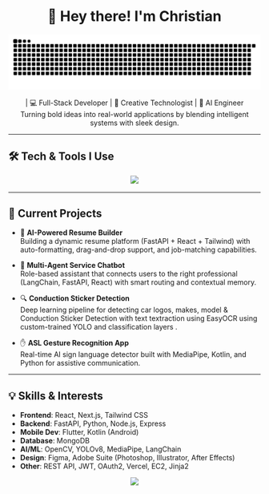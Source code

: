 <!-- Header -->
<h1 align="center">👋 Hey there! I'm Christian</h1>
<p align="center">
  <img src="https://raw.githubusercontent.com/moisesxtian/moisesxtian/output/github-snake-dark.svg" alt="github contribution snake"/>
</p>

<p align="center">
  | 💻 Full-Stack Developer | 🎨 Creative Technologist | 🤖 AI Engineer <br/>
  Turning bold ideas into real-world applications by blending intelligent systems with sleek design.
</p>

---

## 🛠️ Tech & Tools I Use
<p align="center">
  <img src="https://skillicons.dev/icons?i=python,docker,openai,n8n,langchain,fastapi,react,html,css,js,tailwind,git,github,java,kotlin,mongodb,flutter,figma,photoshop,illustrator,aftereffects" />
</p>

---

## 🚧 Current Projects
- 📝 **AI-Powered Resume Builder**  
  Building a dynamic resume platform (FastAPI + React + Tailwind) with auto-formatting, drag-and-drop support, and job-matching capabilities.

- 🧠 **Multi-Agent Service Chatbot**  
  Role-based assistant that connects users to the right professional (LangChain, FastAPI, React) with smart routing and contextual memory.

- 🔍 **Conduction Sticker Detection**  
  Deep learning pipeline for detecting car logos, makes, model & Conduction Sticker Detection with text textraction using EasyOCR using custom-trained YOLO and classification layers .

- ✋ **ASL Gesture Recognition App**  
  Real-time AI sign language detector built with MediaPipe, Kotlin, and Python for assistive communication.

---

## 💡 Skills & Interests
- **Frontend**: React, Next.js, Tailwind CSS
- **Backend**: FastAPI, Python, Node.js, Express  
- **Mobile Dev**: Flutter, Kotlin (Android)  
- **Database**: MongoDB
- **AI/ML**: OpenCV, YOLOv8, MediaPipe, LangChain  
- **Design**: Figma, Adobe Suite (Photoshop, Illustrator, After Effects)  
- **Other**: REST API, JWT, OAuth2, Vercel, EC2, Jinja2
<p align="center">
  <img src="https://capsule-render.vercel.app/api?type=waving&color=0:9333EA,100:3B82F6&height=120&section=footer"/>
</p>
